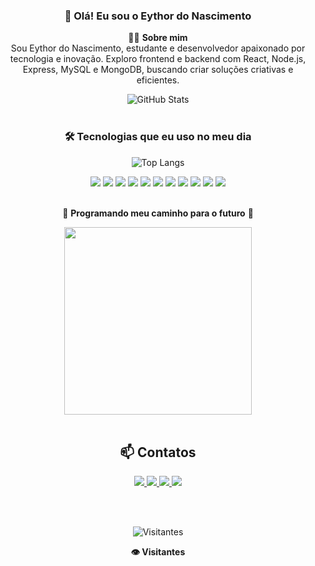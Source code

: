 <div align="center">

### 👋 Olá! Eu sou o Eythor do Nascimento

🧑‍💻 **Sobre mim** <br/>
Sou Eythor do Nascimento, estudante e desenvolvedor apaixonado por tecnologia e inovação. Exploro frontend e backend com React, Node.js, Express, MySQL e MongoDB, buscando criar soluções criativas e eficientes.

<img align="center" alt="GitHub Stats" src="https://github-readme-stats.vercel.app/api?username=eythordonascimento&theme=midnight-purple&show_icons=true" />

</div>

<br/>

<div align="center">

### 🛠️ Tecnologias que eu uso no meu dia

![Top Langs](https://github-readme-stats.vercel.app/api/top-langs/?username=eythordonascimento&layout=compact&theme=dark&bg_color=000000&title_color=8A2BE2&text_color=FFFFFF)

<img src="https://img.shields.io/badge/HTML5-FF5733?style=for-the-badge&logo=html5&logoColor=white"/>
<img src="https://img.shields.io/badge/CSS3-1572B6?style=for-the-badge&logo=css3&logoColor=white"/>
<img src="https://img.shields.io/badge/JavaScript-F7DF1E?style=for-the-badge&logo=javascript&logoColor=black"/>
<img src="https://img.shields.io/badge/Node.js-339933?style=for-the-badge&logo=node.js&logoColor=white"/>
<img src="https://img.shields.io/badge/Express.js-000000?style=for-the-badge&logo=express&logoColor=white"/>
<img src="https://img.shields.io/badge/React-61DAFB?style=for-the-badge&logo=react&logoColor=black"/>
<img src="https://img.shields.io/badge/MySQL-00758F?style=for-the-badge&logo=mysql&logoColor=white"/>
<img src="https://img.shields.io/badge/MongoDB-47A248?style=for-the-badge&logo=mongodb&logoColor=white"/>
<img src="https://img.shields.io/badge/Git-F05032?style=for-the-badge&logo=git&logoColor=white"/>
<img src="https://img.shields.io/badge/GitHub-181717?style=for-the-badge&logo=github&logoColor=white"/>
<img src="https://img.shields.io/badge/MVC-Architecture-blue?style=for-the-badge"/>

</div>

<br/>

<div align="center">

📌 **Programando meu caminho para o futuro** 🚀

<img src="https://media.giphy.com/media/qgQUggAC3Pfv687qPC/giphy.gif" width="300" />

</div>

<br/>

<div align="center">

## 📫 Contatos

<a href="mailto:nascimentoeythor@gmail.com">
  <img src="https://img.shields.io/badge/Gmail-D14836?style=for-the-badge&logo=gmail&logoColor=white" />
</a>
<a href="https://api.whatsapp.com/send?phone=5581996171798">
  <img src="https://img.shields.io/badge/WhatsApp-25D366?style=for-the-badge&logo=whatsapp&logoColor=white" />
</a>
<a href="https://instagram.com/eythor_7/">
  <img src="https://img.shields.io/badge/Instagram-E4405F?style=for-the-badge&logo=instagram&logoColor=white" />
</a>
<a href="https://www.linkedin.com/in/eythornascimento/">
  <img src="https://img.shields.io/badge/LinkedIn-0077B5?style=for-the-badge&logo=linkedin&logoColor=white" />
</a>

<br/><br/>

<img src="https://profile-counter.glitch.me/eythordonascimento/count.svg" alt="Visitantes" />
<p><strong>👁️ Visitantes</strong></p>

</div>
